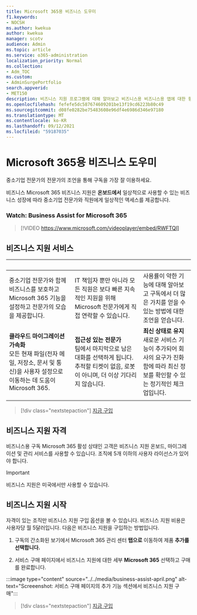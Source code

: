 ```yaml
---
title: Microsoft 365용 비즈니스 도우미
f1.keywords:
- NOCSH
ms.author: kwekua
author: kwekua
manager: scotv
audience: Admin
ms.topic: article
ms.service: o365-administration
localization_priority: Normal
ms.collection:
- Adm_TOC
ms.custom:
- AdminSurgePortfolio
search.appverid:
- MET150
description: 비즈니스 지원 프로그램에 대해 알아보고 비즈니스용 비즈니스용 앱에 대한 향상된 도움말 및 사용법을 통해 조직에 도움이 되는 Microsoft 365 대해 자세히 알아보습니다.
ms.openlocfilehash: fefefe5dc587674609201be13f19cd6223b80c49
ms.sourcegitcommit: d08fe0282be75483608e96df4e6986d346e97180
ms.translationtype: MT
ms.contentlocale: ko-KR
ms.lasthandoff: 09/12/2021
ms.locfileid: "59187035"
---
```

# <a name="business-assist-for-microsoft-365"></a>Microsoft 365용 비즈니스 도우미

중소기업 전문가의 전문가의 조언을 통해 구독을 가장 잘 이용하세요.

비즈니스 Microsoft 365 비즈니스 지원은 **온보드에서** 일상적으로 사용할 수 있는 비즈니스 성장에 따라 중소기업 전문가와 직원에게 일상적인 액세스를 제공합니다.

### <a name="watch-business-assist-for-microsoft-365"></a>Watch: Business Assist for Microsoft 365

> [!VIDEO https://www.microsoft.com/videoplayer/embed/RWFTQl]

## <a name="business-assist-services"></a>비즈니스 지원 서비스

|&nbsp;|&nbsp;|&nbsp;|
|:-----|:-----|:-----|
|중소기업 전문가와 함께 비즈니스를 보호하고 Microsoft 365 기능을 설정하고 전문가의 모습을 제공합니다. |IT 책임자 뿐만 아니라 모든 직원은 보다 빠른 지속적인 지원을 위해 Microsoft 전문가에게 직접 연락할 수 있습니다. |사용률이 약한 기능에 대해 알아보고 구독에서 더 많은 가치를 얻을 수 있는 방법에 대한 조언을 얻습니다. |
|**클라우드 마이그레이션 가속화** <br> 모든 현재 파일(전자 메일, 저장소, 문서 및 통신)을 사용자 설정으로 이동하는 데 도움이 Microsoft 365. |**접근성 있는 전문가** <br> 팀에서 마지막으로 남은 대화를 선택하게 됩니다. 추적할 티켓이 없음, 로봇이 아니며, 더 이상 기다리지 않습니다. |**최신 상태로 유지** <br> 새로운 서비스 기능이 추가되어 회사의 요구가 진화함에 따라 최신 정보를 확인할 수 있는 정기적인 체크업입니다. |
| | | |

> [!div class="nextstepaction"]
> [지금 구입](https://go.microsoft.com/fwlink/p/?linkid=2158423)

## <a name="eligibility-for-business-assist"></a>비즈니스 지원 자격

비즈니스용 구독 Microsoft 365 활성 상태인 고객은 비즈니스 지원 온보드, 마이그레이션 및 관리 서비스를 사용할 수 있습니다. 조직에 5개 이하의 사용자 라이선스가 있어야 합니다.

> [!IMPORTANT]
> 비즈니스 지원은 미국에서만 사용할 수 있습니다.

## <a name="get-business-assist"></a>비즈니스 지원 시작

자격이 있는 조직만 비즈니스 지원 구입 옵션을 볼 수 있습니다. 비즈니스 지원 비용은 사용자당 월 5달러입니다. 다음은 비즈니스 지원을 구입하는 방법입니다.

1. 구독의 간소화된 보기에서 Microsoft 365 관리 센터 **탭으로** 이동하여 제품 **추가를 선택합니다.**

2. 서비스 구매 페이지에서 비즈니스  지원에 대한 세부 **Microsoft 365** 선택하고 구매를 완료합니다.

:::image type="content" source="../../media/business-assist-april.png" alt-text="Screeenshot: 서비스 구매 페이지의 추가 기능 섹션에서 비즈니스 지원 구매":::

> [!div class="nextstepaction"]
> [지금 구입](https://go.microsoft.com/fwlink/p/?linkid=2158423)
